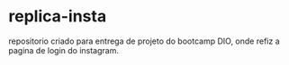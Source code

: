 # replica-insta
repositorio criado para entrega de projeto do bootcamp DIO, onde refiz a pagina de login do instagram.
